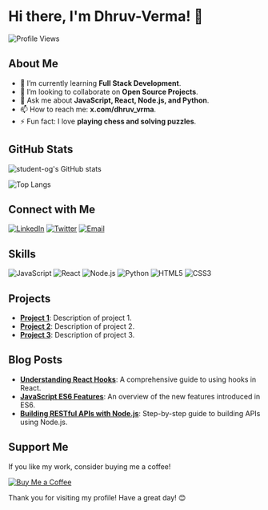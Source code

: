# Hi there, I'm Dhruv-Verma! 👋

![Profile Views](https://komarev.com/ghpvc/?username=student-og&color=blue)

## About Me

- 🌱 I’m currently learning **Full Stack Development**.
- 💼 I’m looking to collaborate on **Open Source Projects**.
- 💬 Ask me about **JavaScript, React, Node.js, and Python**.
- 📫 How to reach me: **x.com/dhruv_vrma**.
- ⚡ Fun fact: I love **playing chess and solving puzzles**.

## GitHub Stats

![student-og's GitHub stats](https://github-readme-stats.vercel.app/api?username=student-og&show_icons=true&theme=radical)

![Top Langs](https://github-readme-stats.vercel.app/api/top-langs/?username=student-og&layout=compact&theme=radical)

## Connect with Me

[![LinkedIn](https://img.shields.io/badge/LinkedIn-0077B5?style=for-the-badge&logo=linkedin&logoColor=white)](https://in.linkedin.com/in/dhruv-verma-950677344)
[![Twitter](https://img.shields.io/badge/Twitter-1DA1F2?style=for-the-badge&logo=twitter&logoColor=white)](https://x.com/dhruv_vrma)
[![Email](https://img.shields.io/badge/Email-D14836?style=for-the-badge&logo=gmail&logoColor=white)](mailto:azaditya129@gmail.com)

## Skills

![JavaScript](https://img.shields.io/badge/JavaScript-F7DF1E?style=for-the-badge&logo=javascript&logoColor=black)
![React](https://img.shields.io/badge/React-61DAFB?style=for-the-badge&logo=react&logoColor=white)
![Node.js](https://img.shields.io/badge/Node.js-339933?style=for-the-badge&logo=nodedotjs&logoColor=white)
![Python](https://img.shields.io/badge/Python-3776AB?style=for-the-badge&logo=python&logoColor=white)
![HTML5](https://img.shields.io/badge/HTML5-E34F26?style=for-the-badge&logo=html5&logoColor=white)
![CSS3](https://img.shields.io/badge/CSS3-1572B6?style=for-the-badge&logo=css3&logoColor=white)

## Projects

- **[Project 1](https://github.com/student-og/project1)**: Description of project 1.
- **[Project 2](https://github.com/student-og/project2)**: Description of project 2.
- **[Project 3](https://github.com/student-og/project3)**: Description of project 3.

## Blog Posts

- **[Understanding React Hooks](https://example.com/react-hooks)**: A comprehensive guide to using hooks in React.
- **[JavaScript ES6 Features](https://example.com/js-es6)**: An overview of the new features introduced in ES6.
- **[Building RESTful APIs with Node.js](https://example.com/nodejs-apis)**: Step-by-step guide to building APIs using Node.js.

## Support Me

If you like my work, consider buying me a coffee!

[![Buy Me a Coffee](https://img.shields.io/badge/Buy%20Me%20a%20Coffee-FDD835?style=for-the-badge&logo=buy-me-a-coffee&logoColor=black)](                    buymeacoffee.com/dhruv_verma                )

Thank you for visiting my profile! Have a great day! 😊
